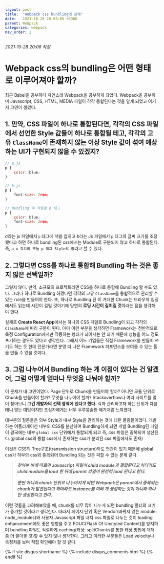 ```yaml
---
layout: post
title:  "Webpack css bundling에 관해"
date:   2021-10-28 20:08:05 +0900
parent: Webpack
categories: webpack
nav_order: 2
---
```


*2021-10-28 20:08 작성*

# Webpack css의 bundling은 어떤 형태로 이루어져야 할까?
최근 Babel을 공부하다 자연스레 Webpack을 공부하게 되었다. Webpack을 공부하며 Javascript, CSS, HTML, MEDIA 파일이 각각 통합된다는 것을 알게 되었고 여기서 고민이 생겼다. 

## 1. 만약, CSS 파일이 하나로 통합된다면, 각각의 CSS 파일에서 선언한 Style 값들이 하나로 통합될 테고, 각각의 고유 `ClassName`이 존재하지 않는 이상 Style 값이 섞여 예상하는 UI가 구현되지 않을 수 있겠지?

```js
// a.js
p {
    color: blue; 
}

// b.js
p {
    font-size: 2rem;
}

// Bundling 후 적용될 p 태그
p {
    color: blue;
    font-size: 2rem;
}
```

*a*라는 js 파일에서 `p` 태그에 색을 입히고 *b*라는 Js 파일에서 `p` 태그의 글씨 크기를 조정했다고 하면 하나로 bundling된 css에서는 Module로 구분되지 않고 하나로 통합된다. 즉, `p = 각각의 모듈 p 태그 Style의 합`라고 할 수 있다.

## 2. 그렇다면 CSS를 하나로 통합해 Bundling 하는 것은 좋지 않은 선택일까?

그렇지 않다. 만약, 소규모의 프로젝트라면 CSS를 하나로 통합해 Bundling 할 수도 있다. 그러나 하나로 Bundling 하겠다면 각각의 고유 `ClassName`을 통합적으로 관리할 수 있는 rule을 만들어야 한다. 또, 하나로 Bundling 된 이 거대한 Chunk는 브라우저 입장에서도 읽는데 시간이 걸릴 것이기에 당연히 **로딩 시간이 길어질 것**이라는 점을 생각해야 한다.

실제로 **Create React App**에서는 하나의 CSS 파일로 Bundling이 되고 각각의 `ClassName`에 따라 구분이 된다. 아마 이런 부분을 생각하면 Framework는 전반적으로 특정 Configuration에서만 작동하는 형태가 되어서는 안 되기 때문에 성능을 어느 정도 포기하는 경우도 있다고 생각한다. 그래서 어느 기업들은 직접 Framework를 만들어 쓰기도 하는 듯 한데 전문가라면 분명 더 나은 Framework 퍼포먼스를 보여줄 수 있는 툴을 만들 수 있을 것이다.

## 3. 그럼 나누어서 Bundling 하는 게 이점이 있다는 건 알겠어, 그럼 어떻게 얼마나 무엇을 나눠야 할까?

이 문제가 내 고민이었다. Page 단위로 Chunk를 만들어야 할까? 아니면 모듈 단위로 Chunk를 만들어야 할까? 무엇을 나누어야 할까? Stackoverflow나 여러 사이트를 많이 찾아보니 **그건 개발자의 선택 영역에 있다고 했다.** 각자 관리하고자 하는 단위가 다를 테니 맞는 대답이지만 초심자에게는 너무 두루뭉술한 얘기처럼 느껴졌다.

대부분의 질문들은 외부 Style과 내부 Style을 관리하는 것에 대한 물음들이었다. 개발하는 어플리케이션 내부의 CSS를 분산하여 Bundling하게 되면 개별 Bundling된 파일이 결국에는 내부 `global css` 단위에서 통합되게 되고 즉, css 파일은 중복되어 생산된다.(global css의 통합 css에서 존재하는 css가 분리된 css 파일에서도 존재)

이것은 CSS의 Tree구조(transmission structure)와도 연관이 있기 때문에 global css가 하부의 css와 중복되어 Bundling 되는 것은 피할 수 없는 문제 같다.

> ***찾아본 바에 따르면 Javascript 파일이 child module과 결합된다고 하더라도 child module을 load 한 뒤에 parent 파일이 완전히 load 된다고 한다.*** <br/><br/>
> ***뿐만 아니라 chunk 단위로 나누어지게 되면 Webpack은 parent에서 중복되는 chunk가 발견된다고 하더라도 instance를 여러 개 생성하는 것이 아니라 하나만 생성한다고 한다.***

이런 것들을 고려해보았을 때, chunk를 너무 많이 나누게 되면 bundling 폴더의 크기가 증가할 것이라고 생각한다. 따라서 페이지 단위 혹은 Vendor(바뀌지 않는 module: node_modules)와 사용자 Javascript 파일 내지 css 파일로 나누는 것이 loading enhancement에도 좋은 영향을 주고 FOUC(Flash Of Unstyled Content)를 방지하며 bundling 파일도 적절하게 caching(캐싱: splitChunks를 통한 캐싱 방법에 대해 좀 더 알아볼 것)할 수 있지 않나 생각한다. 그리고 이러한 부분들은 Load velocity나 측정치를 보며 직접 확인해야 할 것 같다.

{% if site.disqus.shortname %}
  {% include disqus_comments.html %}
{% endif %}